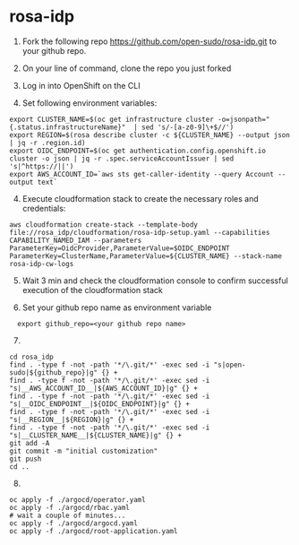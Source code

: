 # rosa-idp

1) Fork the following repo https://github.com/open-sudo/rosa-idp.git to your github repo.
1) On your line of command, clone the repo you just forked
2) Log in into OpenShift on the CLI


3) Set following environment variables:

```shell
export CLUSTER_NAME=$(oc get infrastructure cluster -o=jsonpath="{.status.infrastructureName}"  | sed 's/-[a-z0-9]\+$//')
export REGION=$(rosa describe cluster -c ${CLUSTER_NAME} --output json | jq -r .region.id)
export OIDC_ENDPOINT=$(oc get authentication.config.openshift.io cluster -o json | jq -r .spec.serviceAccountIssuer | sed  's|^https://||')
export AWS_ACCOUNT_ID=`aws sts get-caller-identity --query Account --output text`
```

4) Execute cloudformation stack to create the necessary roles and credentials:

```shell
aws cloudformation create-stack --template-body file://rosa_idp/cloudformation/rosa-idp-setup.yaml --capabilities CAPABILITY_NAMED_IAM --parameters ParameterKey=OidcProvider,ParameterValue=$OIDC_ENDPOINT ParameterKey=ClusterName,ParameterValue=${CLUSTER_NAME} --stack-name rosa-idp-cw-logs
```

5) Wait 3 min and check the cloudformation console to confirm successful execution of the cloudformation stack


6) Set your github repo name as environment variable

```shell
  export github_repo=<your github repo name>
```

7) 

```shell
cd rosa_idp
find . -type f -not -path '*/\.git/*' -exec sed -i "s|open-sudo|${github_repo}|g" {} +
find . -type f -not -path '*/\.git/*' -exec sed -i "s|__AWS_ACCOUNT_ID__|${AWS_ACCOUNT_ID}|g" {} +
find . -type f -not -path '*/\.git/*' -exec sed -i "s|__OIDC_ENDPOINT__|${OIDC_ENDPOINT}|g" {} +
find . -type f -not -path '*/\.git/*' -exec sed -i "s|__REGION__|${REGION}|g" {} +
find . -type f -not -path '*/\.git/*' -exec sed -i "s|__CLUSTER_NAME__|${CLUSTER_NAME}|g" {} +
git add -A
git commit -m "initial customization"
git push
cd ..
```
8) 

```shell
oc apply -f ./argocd/operator.yaml
oc apply -f ./argocd/rbac.yaml
# wait a couple of minutes...
oc apply -f ./argocd/argocd.yaml
oc apply -f ./argocd/root-application.yaml
```
